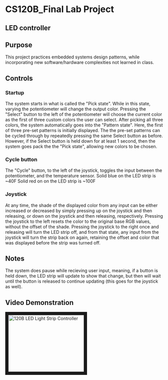 # CS120B_Final Lab Project
## LED controller

## Purpose
This project practices embedded systems design patterns, while incorporating new software/hardware complexities not learned in class.

## Controls
### Startup
The system starts in what is called the "Pick state". While in this state, varying the potentiometer will change the output color.
Pressing the "Select" button to the left of the potentiometer will choose the current color as the first of three custom colors the user can select.
After picking all three colors, the system automatically goes into the "Pattern state". Here, the first of three pre-set patterns is initially displayed. The the pre-set patterns can be cycled through by repeatedly pressing the same Select button as before. However, if the Select button is held down for at least 1 second, then the system goes pack the the "Pick state", allowing new colors to be chosen.
### Cycle button
The "Cycle" button, to the left of the joystick, toggles the input between the potentiometer, and the temperature sensor.
Solid blue on the LED strip is ~40F
Solid red on on the LED strip is ~100F
### Joystick
At any time, the shade of the displayed color from any input can be either increased or decreased by simply pressing up on the joystick and then releasing, or down on the joystick and then releasing, respectively. Pressing the joystick to the left resets the color to the original base RGB values, without the offset of the shade. 
Pressing the joystick to the right once and releasing will turn the LED strip off, and from that state, any input from the joystick will turn the strip back on again, retaining the offset and color that was displayed before the strip was turned off.

## Notes
The system does pause while recieving user input, meaning, if a button is held down, the LED strip will update to show that change, but then will wait until the button is released to continue updating (this goes for the joystick as well).

## Video Demonstration
<a href="http://www.youtube.com/watch?feature=player_embedded&v=5wlBFIQSRrM"
target="_blank"><img src="http://img.youtube.com/vi/5wlBFIQSRrM/0.jpg" 
alt="120B LED Light Strip Controller" width="240" height="180" border="10" /></a>

